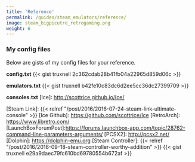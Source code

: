 ```yaml
---
title: 'Reference'
permalink: /guides/steam_emulators/reference/
image: steam_bigpicutre_retrogaming.png
weight: 6
---
```


### My config files

Below are gists of my config files for your reference.

**config.txt**
{{< gist truxnell 2c362cdab28b41fb04a22965d859d06c >}}

**emulators.txt**
{{< gist truxnell b42fe10c83dc6d2ee5cc36dc27399709 >}}

**consoles.txt**
[Ice]: http://scottrice.github.io/Ice/

[Steam Link]: {{< relref "/post/2016/2016-07-24-steam-link-ultimate-console" >}}
[Ice Github]: https://github.com/scottrice/Ice
[RetroArch]: https://www.libretro.com/
[LaunchBoxForumPost]:https://forums.launchbox-app.com/topic/28762-command-line-parameters-arguments/
[PCSX2]: http://pcsx2.net/
[Dolphin]: https://dolphin-emu.org
[Steam Controller]: {{< relref "/post/2016/2016-09-18-steam-controller-worthy-addition" >}}
{{< gist truxnell e29a9daec79fc610bd69780554b672af >}}
